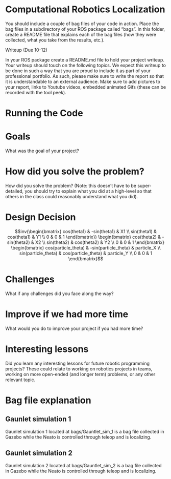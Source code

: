 # Computational Robotics Localization

You should include a couple of bag files of your code in action. Place the bag files in a subdirectory of your ROS package called “bags”. In this folder, create a README file that explains each of the bag files (how they were collected, what you take from the results, etc.).

Writeup (Due 10-12)

In your ROS package create a README.md file to hold your project writeup. Your writeup should touch on the following topics. We expect this writeup to be done in such a way that you are proud to include it as part of your professional portfolio. As such, please make sure to write the report so that it is understandable to an external audience. Make sure to add pictures to your report, links to Youtube videos, embedded animated Gifs (these can be recorded with the tool peek).

# Running the Code

# Goals
What was the goal of your project?

# How did you solve the problem? 
How did you solve the problem? (Note: this doesn’t have to be super-detailed, you should try to explain what you did at a high-level so that others in the class could reasonably understand what you did).

# Design Decision
$$inv(\begin{bmatrix} cos(theta1) & -sin(theta1) & X1 \\ sin(theta1) & cos(theta1) & Y1 \\ 0 & 0 & 1 \end{bmatrix}) \begin{bmatrix} cos(theta2) & -sin(theta2) & X2 \\ sin(theta2) & cos(theta2) & Y2 \\ 0 & 0 & 1 \end{bmatrix} \begin{bmatrix} cos(particle_theta) & -sin(particle_theta) & particle_X \\ sin(particle_theta) & cos(particle_theta) & particle_Y \\ 0 & 0 & 1 \end{bmatrix}$$ 

# Challenges
What if any challenges did you face along the way?

# Improve if we had more time
What would you do to improve your project if you had more time?

# Interesting lessons
Did you learn any interesting lessons for future robotic programming projects? These could relate to working on robotics projects in teams, working on more open-ended (and longer term) problems, or any other relevant topic.

# Bag file explanation
## Gaunlet simulation 1
Gaunlet simulation 1 located at bags/Gauntlet_sim_1 is a bag file collected in Gazebo while the Neato is controlled through teleop and is localizing.
## Gaunlet simulation 2
Gaunlet simulation 2 located at bags/Gauntlet_sim_2 is a bag file collected in Gazebo while the Neato is controlled through teleop and is localizing.
